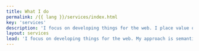 ```yaml
---
title: What I do
permalink: /{{ lang }}/services/index.html
key: 'services'
description: 'I focus on developing things for the web. I place value on performance, accessibility, simplicity and long term support.'
layout: services
lead: 'I focus on developing things for the web. My approach is semantic HTML, CSS, and a dash of JavaScript. I care about performance, accessibility, simplicity and long term support. Also: websites should be fun!'
---
```

